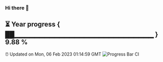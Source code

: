 ### Hi there 👋
⏳ Year progress { ██▁▁▁▁▁▁▁▁▁▁▁▁▁▁▁▁▁▁▁▁▁▁▁▁▁▁▁▁ } 9.88 %
---
⏰ Updated on Mon, 06 Feb 2023 01:14:59 GMT
![Progress Bar CI](https://github.com/liununu/liununu/workflows/Progress%20Bar%20CI/badge.svg)

